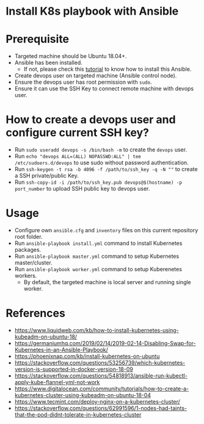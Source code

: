 # Install K8s playbook with Ansible

# Prerequisite

- Targeted machine should be Ubuntu 18.04+.
- Ansible has been installed.
    - If not, please check this [tutorial](https://www.digitalocean.com/community/tutorials/how-to-install-and-configure-ansible-on-ubuntu-18-04) to know how to install this Ansible.
- Create devops user on targeted machine (Ansible control node).
- Ensure the devops user has root permission with `sudo`.
- Ensure it can use the SSH Key to connect remote machine with devops user.

# How to create a devops user and configure current SSH key?

- Run `sudo useradd devops -s /bin/bash -m` to create the `devops` user.
- Run `echo "devops ALL=(ALL) NOPASSWD:ALL" | tee /etc/sudoers.d/devops` to use sudo without password authentication.
- Run `ssh-keygen -t rsa -b 4096 -f /path/to/ssh_key -q -N ""` to create a SSH private/public Key.
- Run `ssh-copy-id -i /path/to/ssh_key.pub devops@$(hostname) -p port_number` to upload SSH public key to devops user.

# Usage

- Configure own `ansible.cfg` and `inventory` files on this current repository root folder.
- Run `ansible-playbook install.yml` command to install Kubernetes packages.
- Run `ansible-playbook master.yml` command to setup Kubernetes master/cluster.
- Run `ansible-playbook worker.yml` command to setup Kuberenetes workers.
    - By default, the targeted machine is local server and running single worker.

# References

- https://www.liquidweb.com/kb/how-to-install-kubernetes-using-kubeadm-on-ubuntu-18/
- https://germaniumhq.com/2019/02/14/2019-02-14-Disabling-Swap-for-Kubernetes-in-an-Ansible-Playbook/
- https://phoenixnap.com/kb/install-kubernetes-on-ubuntu
- https://stackoverflow.com/questions/53256739/which-kubernetes-version-is-supported-in-docker-version-18-09
- https://stackoverflow.com/questions/54818913/ansible-run-kubectl-apply-kube-flannel-yml-not-work
- https://www.digitalocean.com/community/tutorials/how-to-create-a-kubernetes-cluster-using-kubeadm-on-ubuntu-18-04
- https://www.tecmint.com/deploy-nginx-on-a-kubernetes-cluster/
- https://stackoverflow.com/questions/62991596/1-nodes-had-taints-that-the-pod-didnt-tolerate-in-kubernetes-cluster

